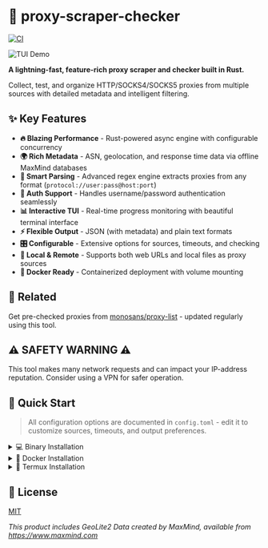 # 🚀 proxy-scraper-checker

[![CI](https://github.com/monosans/proxy-scraper-checker/actions/workflows/ci.yml/badge.svg)](https://github.com/monosans/proxy-scraper-checker/actions/workflows/ci.yml)

![TUI Demo](https://github.com/user-attachments/assets/0ac37021-d11c-4f68-b80d-bafdbaeb00bb)

**A lightning-fast, feature-rich proxy scraper and checker built in Rust.**

Collect, test, and organize HTTP/SOCKS4/SOCKS5 proxies from multiple sources with detailed metadata and intelligent filtering.

## ✨ Key Features

- **🔥 Blazing Performance** - Rust-powered async engine with configurable concurrency
- **🌍 Rich Metadata** - ASN, geolocation, and response time data via offline MaxMind databases
- **🎯 Smart Parsing** - Advanced regex engine extracts proxies from any format (`protocol://user:pass@host:port`)
- **🔐 Auth Support** - Handles username/password authentication seamlessly
- **📊 Interactive TUI** - Real-time progress monitoring with beautiful terminal interface
- **⚡ Flexible Output** - JSON (with metadata) and plain text formats
- **🎛️ Configurable** - Extensive options for sources, timeouts, and checking
- **📁 Local & Remote** - Supports both web URLs and local files as proxy sources
- **🐳 Docker Ready** - Containerized deployment with volume mounting

## 🔗 Related

Get pre-checked proxies from [monosans/proxy-list](https://github.com/monosans/proxy-list) - updated regularly using this tool.

## ⚠️ SAFETY WARNING ⚠️

This tool makes many network requests and can impact your IP-address reputation. Consider using a VPN for safer operation.

## 🚀 Quick Start

> All configuration options are documented in `config.toml` - edit it to customize sources, timeouts, and output preferences.

<details>
<summary>💻 Binary Installation</summary>

> **Note:** For Termux users, see the dedicated section below.

1. **Download** the appropriate binary from [nightly builds](https://nightly.link/monosans/proxy-scraper-checker/workflows/ci/main?preview)
   - Not sure which one? Check the [platform support table](https://doc.rust-lang.org/beta/rustc/platform-support.html)

2. **Extract** the archive to a dedicated folder

3. **Configure** by editing `config.toml` to your needs

4. **Run** the executable

</details>

<details>
<summary>🐳 Docker Installation</summary>

> **Note:** Docker version uses a simplified log-based interface (no TUI).

1. **Install** [Docker Compose](https://docs.docker.com/compose/install/)

2. **Download** the docker archive from [nightly builds](https://nightly.link/monosans/proxy-scraper-checker/workflows/ci/main?preview)
   - Look for artifacts named `proxy-scraper-checker-docker`

3. **Extract** to a folder and configure `config.toml`

4. **Build and run:**

   ```bash
   # Windows
   docker compose build
   docker compose up --no-log-prefix --remove-orphans

   # Linux/macOS
   docker compose build --build-arg UID=$(id -u) --build-arg GID=$(id -g)
   docker compose up --no-log-prefix --remove-orphans
   ```

</details>

<details>
<summary>📱 Termux Installation</summary>

> **Important:** Download Termux from [F-Droid](https://f-droid.org/en/packages/com.termux/), not Google Play ([why?](https://github.com/termux/termux-app#google-play-store-experimental-branch)).

1. **Auto-install** with one command:

   ```bash
   bash <(curl -fsSL 'https://raw.githubusercontent.com/monosans/proxy-scraper-checker/main/termux.sh')
   ```

2. **Configure** using a text editor:

   ```bash
   nano ~/proxy-scraper-checker/config.toml
   ```

3. **Run the tool:**
   ```bash
   cd ~/proxy-scraper-checker && ./proxy-scraper-checker
   ```

</details>

## 📄 License

[MIT](LICENSE)

_This product includes GeoLite2 Data created by MaxMind, available from https://www.maxmind.com_
